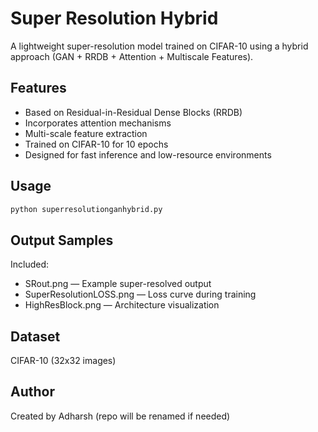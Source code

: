 # Super Resolution Hybrid

A lightweight super-resolution model trained on CIFAR-10 using a hybrid approach (GAN + RRDB + Attention + Multiscale Features).

## Features
- Based on Residual-in-Residual Dense Blocks (RRDB)
- Incorporates attention mechanisms
- Multi-scale feature extraction
- Trained on CIFAR-10 for 10 epochs
- Designed for fast inference and low-resource environments

## Usage
```bash
python superresolutionganhybrid.py
```

## Output Samples
Included:
- SRout.png — Example super-resolved output
- SuperResolutionLOSS.png — Loss curve during training
- HighResBlock.png — Architecture visualization

## Dataset
CIFAR-10 (32x32 images)

## Author
Created by Adharsh (repo will be renamed if needed)
